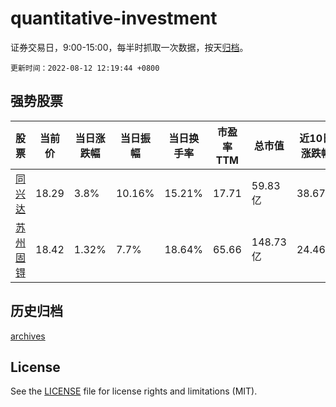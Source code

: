 # quantitative-investment

证券交易日，9:00-15:00，每半时抓取一次数据，按天[归档](archives)。

`更新时间：2022-08-12 12:19:44 +0800`

## 强势股票

|股票|当前价|当日涨跌幅|当日振幅|当日换手率|市盈率TTM|总市值|近10日涨跌幅|
|----|----|----|----|----|----|----|----|
|[同兴达](https://xueqiu.com/S/SZ002845)|18.29|3.8%|10.16%|15.21%|17.71|59.83亿|38.67%|
|[苏州固锝](https://xueqiu.com/S/SZ002079)|18.42|1.32%|7.7%|18.64%|65.66|148.73亿|24.46%|

## 历史归档

[archives](archives)

## License

See the [LICENSE](LICENSE) file for license rights and limitations (MIT).